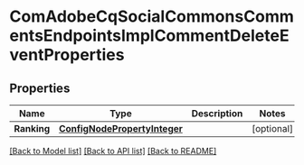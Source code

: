 # ComAdobeCqSocialCommonsCommentsEndpointsImplCommentDeleteEventProperties

## Properties
Name | Type | Description | Notes
------------ | ------------- | ------------- | -------------
**Ranking** | [**ConfigNodePropertyInteger**](configNodePropertyInteger.md) |  | [optional] 

[[Back to Model list]](../README.md#documentation-for-models) [[Back to API list]](../README.md#documentation-for-api-endpoints) [[Back to README]](../README.md)


